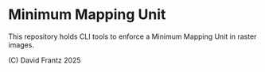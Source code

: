 # Minimum Mapping Unit

This repository holds CLI tools to enforce a Minimum Mapping Unit in raster images.

(C) David Frantz 2025
